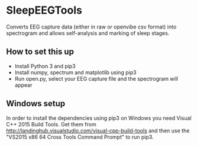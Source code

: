 # SleepEEGTools
Converts EEG capture data (either in raw or openvibe csv format) into spectrogram and allows self-analysis and marking of sleep stages.

## How to set this up
* Install Python 3 and pip3
* Install numpy, spectrum and matplotlib using pip3
* Run open.py, select your EEG capture file and the spectrogram will appear

## Windows setup
In order to install the dependencies using pip3 on Windows you need Visual C++ 2015 Build Tools. Get them from http://landinghub.visualstudio.com/visual-cpp-build-tools and then use the "VS2015 x86 64 Cross Tools Command Prompt" to run pip3.
